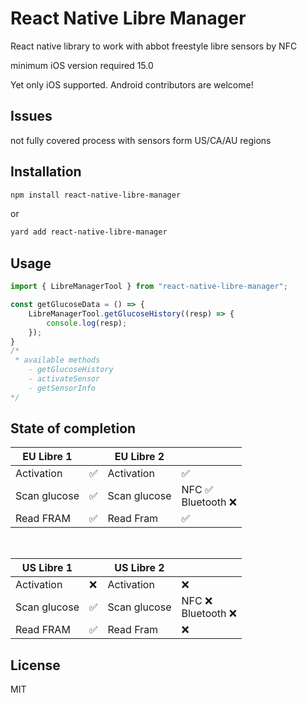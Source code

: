# React Native Libre Manager

React native library to work with abbot freestyle libre sensors by NFC

minimum iOS version required 15.0

Yet only iOS supported. Android contributors are welcome!

## Issues

not fully covered process with sensors form US/CA/AU regions

## Installation

```sh
npm install react-native-libre-manager
```
or
```sh
yard add react-native-libre-manager
```

## Usage

```js
import { LibreManagerTool } from "react-native-libre-manager";

const getGlucoseData = () => {
    LibreManagerTool.getGlucoseHistory((resp) => {
        console.log(resp);
    });
}
/*
 * available methods
    - getGlucoseHistory
    - activateSensor
    - getSensorInfo
*/
```

## State of completion

|  EU Libre 1  |  | EU Libre 2 |               |
| ------------|--------------|--------------|--------------------|
| Activation  | ✅            | Activation   | ✅ |
| Scan glucose | ✅            | Scan glucose | NFC ✅ <br/>Bluetooth ❌ |
| Read FRAM   | ✅            | Read Fram    | ✅                  |
<br>

|  US Libre 1  |  |  US Libre 2  |               |
| ------------ | ----------- | ------------ |------------------|
| Activation  | ❌  |   Activation| ❌                |
| Scan glucose | ✅  |  Scan glucose  | NFC ❌<br/>Bluetooth ❌ |
| Read FRAM   |  ✅ |  Read Fram  | ❌                |

## License
MIT

